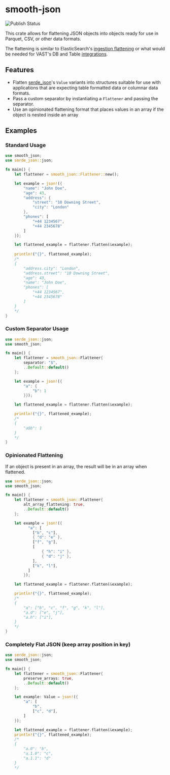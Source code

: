 # smooth-json
![Publish Status](https://github.com/latonis/smooth-json/actions/workflows/publish.yml/badge.svg)

This crate allows for flattening JSON objects into objects ready for use in Parquet, CSV, or other data formats.

The flattening is similar to ElasticSearch's [ingestion flattening](https://www.elastic.co/guide/en/elasticsearch/reference/current/nested.html) or what would be needed for VAST's DB and Table [integrations](https://vastdata.com/platform/database).

## Features
- Flatten [serde_json](https://docs.rs/serde_json/latest/serde_json/)'s `Value` variants into structures suitable for use with applications that are expecting table formatted data or columnar data formats.
- Pass a custom separator by instantiating a `Flattener` and passing the separator.
- Use an opinionated flattening format that places values in an array if the object is nested inside an array
  
## Examples

### Standard Usage
```rust
use smooth_json;
use serde_json::json;

fn main() {
    let flattener = smooth_json::Flattener::new();

    let example = json!({
        "name": "John Doe",
        "age": 43,
        "address": {
            "street": "10 Downing Street",
            "city": "London"
        },
        "phones": [
            "+44 1234567",
            "+44 2345678"
        ]
    });

    let flattened_example = flattener.flatten(&example);
    
    println!("{}", flattened_example);
    /*
    {
        "address.city": "London",
        "address.street": "10 Downing Street",
        "age": 43,
        "name": "John Doe",
        "phones": [
            "+44 1234567",
            "+44 2345678"
        ]
    }
    */
}
```

### Custom Separator Usage
```rust
use serde_json::json;
use smooth_json;

fn main() {
    let flattener = smooth_json::Flattener{ 
        separator: "$", 
        ..Default::default()
    };

    let example = json!({
        "a": {
            "b": 1
        }});

    let flattened_example = flattener.flatten(&example);

    println!("{}", flattened_example);
    /*
    {
        "a$b": 1
    }
    */
}
```

### Opinionated Flattening
If an object is present in an array, the result will be in an array when flattened.
```rust
use serde_json::json;
use smooth_json;

fn main() {
    let flattener = smooth_json::Flattener{ 
        alt_array_flattening: true,
        ..Default::default()
    };

    let example = json!({
          "a": [
            ["b", "c"],
            { "d": "e" },
            ["f", "g"],
            [
                { "h": "i" },
                { "d": "j" },
            ],
            ["k", "l"],
          ]
        });

    let flattened_example = flattener.flatten(&example);

    println!("{}", flattened_example);
    /*
    {
        "a": ["b", "c", "f", "g", "k", "l"],
        "a.d": ["e", "j"],
        "a.h": ["i"],
    }
    */
}
```

### Completely Flat JSON (keep array position in key)
```rust
use serde_json::json;
use smooth_json;

fn main() {
    let flattener = smooth_json::Flattener{ 
        preserve_arrays: true,
        ..Default::default()
    };

    let example: Value = json!({
        "a": [
            "b",
            ["c", "d"],
        ]
    });

    let flattened_example = flattener.flatten(&example);
    println!("{}", flattened_example);
    /*
    {
        "a.0": "b",
        "a.1.0": "c",
        "a.1.1": "d"
    }
    */
```